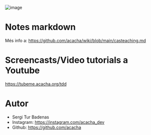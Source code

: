 ![image](https://user-images.githubusercontent.com/4015406/139868670-5d6179cd-6ddd-4c2e-836d-afbc4bfac424.png)


# Notes markdown

Més info a: https://github.com/acacha/wiki/blob/main/casteaching.md

# Screencasts/Video tutorials a Youtube

https://tubeme.acacha.org/tdd

# Autor

- Sergi Tur Badenas
- Instagram: https://instagram.com/acacha_dev
- Github: https://github.com/acacha
